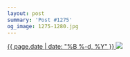 ```yaml
---
layout: post
summary: 'Post #1275'
og_image: 1275-1280.jpg
---
```


<p>
 <time>
  <a href="/1275">
   {{ page.date | date: "%B %-d, %Y" }}
  </a>
 </time>
 <a href="/1275">
  <img data-taken="1/18/2021" sizes="(min-width: 700px) 50vw, calc(100vw - 2rem)" src="{{ site.assets_url }}/1275-640.jpg" srcset="{{ site.assets_url }}/1275-320.jpg 320w, {{ site.assets_url }}/1275-640.jpg 640w, {{ site.assets_url }}/1275-960.jpg 960w, {{ site.assets_url }}/1275-1280.jpg 1280w"/>
 </a>
</p>
